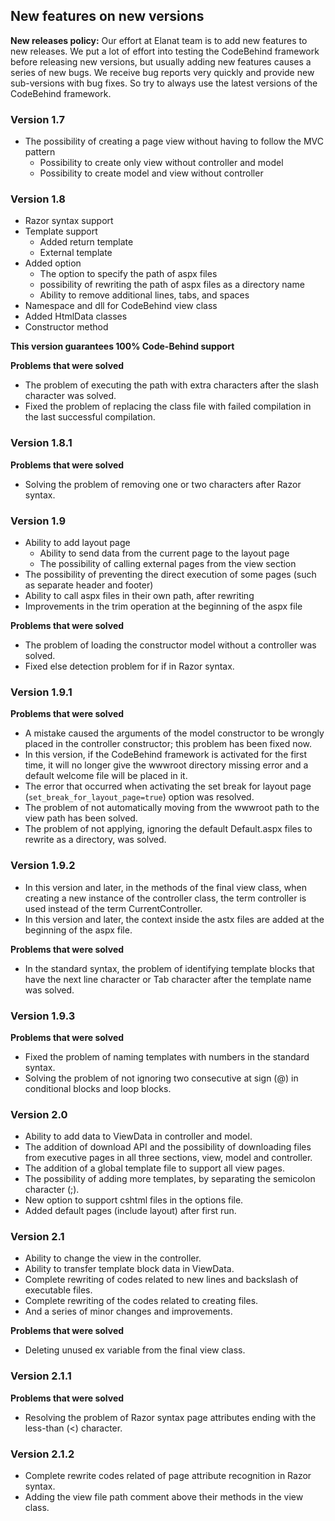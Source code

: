 ## New features on new versions

**New releases policy:** Our effort at Elanat team is to add new features to new releases. We put a lot of effort into testing the CodeBehind framework before releasing new versions, but usually adding new features causes a series of new bugs. We receive bug reports very quickly and provide new sub-versions with bug fixes. So try to always use the latest versions of the CodeBehind framework.

### Version 1.7
 - The possibility of creating a page view without having to follow the MVC pattern
   - Possibility to create only view without controller and model
   - Possibility to create model and view without controller

### Version 1.8
 - Razor syntax support 
 - Template support
   - Added return template
   - External template
 - Added option
   - The option to specify the path of aspx files
   - possibility of rewriting the path of aspx files as a directory name
   - Ability to remove additional lines, tabs, and spaces
 - Namespace and dll for CodeBehind view class
 - Added HtmlData classes
 - Constructor method 

**This version guarantees 100% Code-Behind support**

**Problems that were solved**
 - The problem of executing the path with extra characters after the slash character was solved.
 - Fixed the problem of replacing the class file with failed compilation in the last successful compilation.

### Version 1.8.1

**Problems that were solved**
 - Solving the problem of removing one or two characters after Razor syntax.

### Version 1.9
 - Ability to add layout page
   - Ability to send data from the current page to the layout page
   - The possibility of calling external pages from the view section
 - The possibility of preventing the direct execution of some pages (such as separate header and footer)
 - Ability to call aspx files in their own path, after rewriting
 - Improvements in the trim operation at the beginning of the aspx file

**Problems that were solved**
 - The problem of loading the constructor model without a controller was solved.
 - Fixed else detection problem for if in Razor syntax.

### Version 1.9.1

**Problems that were solved**
 - A mistake caused the arguments of the model constructor to be wrongly placed in the controller constructor; this problem has been fixed now.
 - In this version, if the CodeBehind framework is activated for the first time, it will no longer give the wwwroot directory missing error and a default welcome file will be placed in it.
 - The error that occurred when activating the set break for layout page (`set_break_for_layout_page=true`) option was resolved.
 - The problem of not automatically moving from the wwwroot path to the view path has been solved.
 - The problem of not applying, ignoring the default Default.aspx files to rewrite as a directory, was solved.

### Version 1.9.2
 - In this version and later, in the methods of the final view class, when creating a new instance of the controller class, the term controller is used instead of the term CurrentController.
 - In this version and later, the context inside the astx files are added at the beginning of the aspx file.

**Problems that were solved**
 - In the standard syntax, the problem of identifying template blocks that have the next line character or Tab character after the template name was solved.

### Version 1.9.3

**Problems that were solved**
 - Fixed the problem of naming templates with numbers in the standard syntax.
 - Solving the problem of not ignoring two consecutive at sign (@) in conditional blocks and loop blocks.

### Version 2.0
 - Ability to add data to ViewData in controller and model.
 - The addition of download API and the possibility of downloading files from executive pages in all three sections, view, model and controller.
 - The addition of a global template file to support all view pages.
 - The possibility of adding more templates, by separating the semicolon character (;).
 - New option to support cshtml files in the options file.
 - Added default pages (include layout) after first run.

### Version 2.1
 - Ability to change the view in the controller.
 - Ability to transfer template block data in ViewData.
 - Complete rewriting of codes related to new lines and backslash of executable files.
 - Complete rewriting of the codes related to creating files.
 - And a series of minor changes and improvements.

**Problems that were solved**
 - Deleting unused ex variable from the final view class.

### Version 2.1.1

**Problems that were solved**
 - Resolving the problem of Razor syntax page attributes ending with the less-than (<) character.

### Version 2.1.2
 - Complete rewrite codes related of page attribute recognition in Razor syntax.
 - Adding the view file path comment above their methods in the view class.
